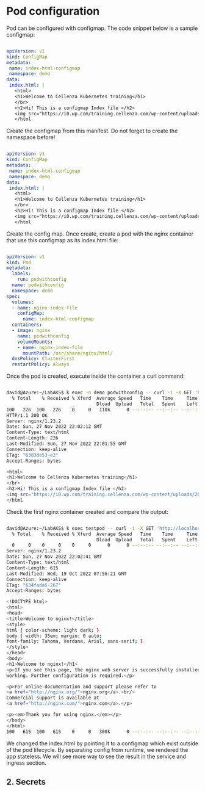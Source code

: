 # Pod configuration

Pod can be configured with configmap.
The code snippet below is a sample configmap:

```yaml

apiVersion: v1
kind: ConfigMap
metadata:
 name: index-html-configmap
 namespace: demo
data:
 index.html: |
   <html>
   <h1>Welcome to Cellenza Kubernetes training</h1>
   </br>
   <h2>Hi! This is a configmap Index file </h2>
   <img src="https://i0.wp.com/training.cellenza.com/wp-content/uploads/2021/08/logo-Cellenza-Training-VF2.jpg" />
   </html

```

Create the configmap from this manifest.
Do not forget to create the namespace before!

```yaml

apiVersion: v1
kind: ConfigMap
metadata:
 name: index-html-configmap
 namespace: demo
data:
 index.html: |
   <html>
   <h1>Welcome to Cellenza Kubernetes training</h1>
   </br>
   <h2>Hi! This is a configmap Index file </h2>
   <img src="https://i0.wp.com/training.cellenza.com/wp-content/uploads/2021/08/logo-Cellenza-Training-VF2.jpg" />
   </html

```

Create the config map.
Once create, create a pod with the nginx container that use this configmap as its index.html file:

```yaml

apiVersion: v1
kind: Pod
metadata:
  labels:
    run: podwithconfig
  name: podwithconfig
  namespace: demo
spec:
  volumes:
  - name: nginx-index-file
    configMap:
      name: index-html-configmap
  containers:
  - image: nginx
    name: podwithconfig
    volumeMounts:
    - name: nginx-index-file
      mountPath: /usr/share/nginx/html/
  dnsPolicy: ClusterFirst
  restartPolicy: Always

```

Once the pod is created, execute inside the container a curl command: 

```bash

david@Azure:~/LabAKS$ k exec -n demo podwithconfig -- curl -i -X GET 'http://localhost'
  % Total    % Received % Xferd  Average Speed   Time    Time     Time  Current
                                 Dload  Upload   Total   Spent    Left  Speed
100   226  100   226    0     0   110k      0 --:--:-- --:--:-- --:--:--  220k
HTTP/1.1 200 OK
Server: nginx/1.23.2
Date: Sun, 27 Nov 2022 22:02:12 GMT
Content-Type: text/html
Content-Length: 226
Last-Modified: Sun, 27 Nov 2022 22:01:55 GMT
Connection: keep-alive
ETag: "6383de53-e2"
Accept-Ranges: bytes

<html>
<h1>Welcome to Cellenza Kubernetes training</h1>
</br>
<h2>Hi! This is a configmap Index file </h2>
<img src="https://i0.wp.com/training.cellenza.com/wp-content/uploads/2021/08/logo-Cellenza-Training-VF2.jpg" />
</html

```

Check the first nginx container created and compare the output:

```bash

david@Azure:~/LabAKS$ k exec testpod -- curl -i -X GET 'http://localhost'
  % Total    % Received % Xferd  Average Speed   Time    Time     Time  Current
                                 Dload  Upload   Total   Spent    Left  Speed
  0     0    0     0    0     0      0      0 --:--:-- --:--:-- --:--:--     0HTTP/1.1 200 OK
Server: nginx/1.23.2
Date: Sun, 27 Nov 2022 22:02:41 GMT
Content-Type: text/html
Content-Length: 615
Last-Modified: Wed, 19 Oct 2022 07:56:21 GMT
Connection: keep-alive
ETag: "634fada5-267"
Accept-Ranges: bytes

<!DOCTYPE html>
<html>
<head>
<title>Welcome to nginx!</title>
<style>
html { color-scheme: light dark; }
body { width: 35em; margin: 0 auto;
font-family: Tahoma, Verdana, Arial, sans-serif; }
</style>
</head>
<body>
<h1>Welcome to nginx!</h1>
<p>If you see this page, the nginx web server is successfully installed and
working. Further configuration is required.</p>

<p>For online documentation and support please refer to
<a href="http://nginx.org/">nginx.org</a>.<br/>
Commercial support is available at
<a href="http://nginx.com/">nginx.com</a>.</p>

<p><em>Thank you for using nginx.</em></p>
</body>
</html>
100   615  100   615    0     0   300k      0 --:--:-- --:--:-- --:--:--  300k

```

We changed the index.html by pointing it to a configmap which exist outside of the pod lifecycle.
By separating config from runtime, we rendered the app stateless.
We will see more way to see the result in the service and ingress section.

## 2. Secrets

